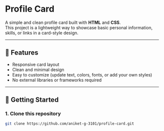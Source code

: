 # Profile Card

A simple and clean profile card built with **HTML** and **CSS**.  
This project is a lightweight way to showcase basic personal information, skills, or links in a card-style design.

---

## 📌 Features
- Responsive card layout  
- Clean and minimal design  
- Easy to customize (update text, colors, fonts, or add your own styles)  
- No external libraries or frameworks required  

---

## 🚀 Getting Started

### 1. Clone this repository
```bash
git clone https://github.com/aniket-g-3101/profile-card.git
